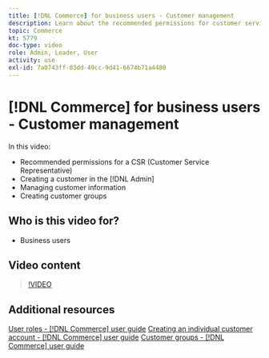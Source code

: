 ```yaml
---
title: [!DNL Commerce] for business users - Customer management
description: Learn about the recommended permissions for customer service, creating a customer in the [!DNL Admin], managing customer information, and creating customer groups.
topic: Commerce
kt: 5779
doc-type: video
role: Admin, Leader, User
activity: use
exl-id: 7a0743ff-03dd-49cc-9d41-6674b71a4480
---
```

# [!DNL Commerce] for business users - Customer management

In this video:

- Recommended permissions for a CSR (Customer Service Representative)
- Creating a customer in the [!DNL Admin]
- Managing customer information
- Creating customer groups

## Who is this video for?

- Business users

## Video content

>[!VIDEO](https://video.tv.adobe.com/v/36189?quality=12&learn=on)

## Additional resources

[User roles - [!DNL Commerce] user guide](https://docs.magento.com/user-guide/system/permissions-user-roles.html)
[Creating an individual customer account - [!DNL Commerce] user guide](https://docs.magento.com/user-guide/customers/account-create.html)
[Customer groups - [!DNL Commerce] user guide](https://docs.magento.com/user-guide/customers/customer-groups.html)
